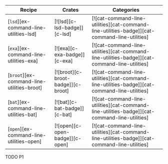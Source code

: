 | Recipe | Crates | Categories |
|--------|--------|------------|
| [`lsd`][ex-command-line-utilities-lsd] | [![lsd][c-lsd-badge]][c-lsd] | [![cat-command-line-utilities][cat-command-line-utilities-badge]][cat-command-line-utilities] |
| [`exa`][ex-command-line-utilities-exa] | [![exa][c-exa-badge]][c-exa] | [![cat-command-line-utilities][cat-command-line-utilities-badge]][cat-command-line-utilities] |
| [`broot`][ex-command-line-utilities-broot] | [![broot][c-broot-badge]][c-broot] | [![cat-command-line-utilities][cat-command-line-utilities-badge]][cat-command-line-utilities] |
| [`bat`][ex-command-line-utilities-bat] | [![bat][c-bat-badge]][c-bat] | [![cat-command-line-utilities][cat-command-line-utilities-badge]][cat-command-line-utilities] |
| [`open`][ex-command-line-utilities-open] | [![open][c-open-badge]][c-open] | [![cat-command-line-utilities][cat-command-line-utilities-badge]][cat-command-line-utilities] |

<div class="hidden">
TODO P1
</div>
